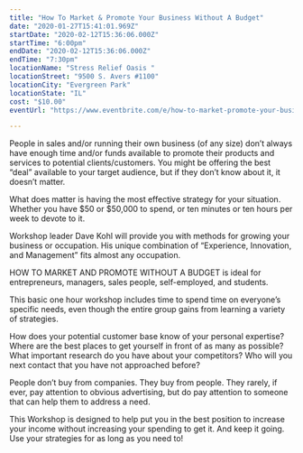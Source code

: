 ```yaml
---
title: "How To Market & Promote Your Business Without A Budget"
date: "2020-01-27T15:41:01.969Z"
startDate: "2020-02-12T15:36:06.000Z"
startTime: "6:00pm"
endDate: "2020-02-12T15:36:06.000Z"
endTime: "7:30pm"
locationName: "Stress Relief Oasis "
locationStreet: "9500 S. Avers #1100"
locationCity: "Evergreen Park"
locationState: "IL"
cost: "$10.00"
eventUrl: "https://www.eventbrite.com/e/how-to-market-promote-your-business-without-a-budget-tickets-91209406791"

---
```


People in sales and/or running their own business (of any size) don’t always have enough time and/or funds available to promote their products and services to potential clients/customers. You might be offering the best “deal” available to your target audience, but if they don’t know about it, it doesn’t matter.

What does matter is having the most effective strategy for your situation. Whether you have $50 or $50,000 to spend, or ten minutes or ten hours per week to devote to it.

Workshop leader Dave Kohl will provide you with methods for growing your business or occupation. His unique combination of “Experience, Innovation, and Management” fits almost any occupation.

HOW TO MARKET AND PROMOTE WITHOUT A BUDGET is ideal for entrepreneurs, managers, sales people, self-employed, and students.

This basic one hour workshop includes time to spend time on everyone’s specific needs, even though the entire group gains from learning a variety of strategies.

How does your potential customer base know of your personal expertise? Where are the best places to get yourself in front of as many as possible? What important research do you have about your competitors? Who will you next contact that you have not approached before?

People don’t buy from companies. They buy from people. They rarely, if ever, pay attention to obvious advertising, but do pay attention to someone that can help them to address a need.

This Workshop is designed to help put you in the best position to increase your income without increasing your spending to get it. And keep it going. Use your strategies for as long as you need to!



